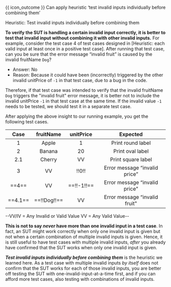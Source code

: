 <span id="prereqs"><panel src="../heuristicValid/unit-inElsewhere-asFlat.md" boilerplate header="%%{{ icon_prereq }} Quality Assurance → Test Case Design → Combining Test Inputs → Heuristic: Each Valid Input at Least Once in a Positive Test Case%%" popup-url="{{ baseUrl }}/testCaseDesign/combiningTestInputs/heuristicValid" /></span>

<span id="outcomes">{{ icon_outcome }} Can apply heuristic ‘test invalid inputs individually before combining them’</span>

<span id="title">Heuristic: Test invalid inputs individually before combining them</span>

<div id="body">

**To verify the SUT is handling a certain invalid input correctly, it is better to test that invalid input without combining it with other invalid inputs.** For example, consider the test case 4 of <trigger for="modal:heuristic-valid-test-case" trigger="click">test cases designed in [Heuristic: each valid input at least once in a positive test case]</trigger>. After running that test case, can you be sure that the error message “invalid fruit” is caused by the invalid fruitName `Dog`?

* Answer: No
* Reason: Because it could have been (incorrectly) triggered by the other invalid unitPrice of `-1` in that test case, due to a bug in the code.

Therefore, if that test case was intended to verify that the invalid fruitName `Dog` triggers the "invalid fruit" error message, it is better not to include the invalid unitPrice `-1` in that test case at the same time. If the invalid value `-1` needs to be tested, we should test it in a separate test case.

After applying the above insight to our running example, you get the following test cases.

<modal large header="**Extract from Quality Assurance → Test Case Design → Combining Test Inputs → Heuristic: each valid input at least once in a positive test case**" id="modal:heuristic-valid-test-case">
  <include src="../heuristicValid/text.md#heuristic-valid-test-case" />
</modal>

<box>

| Case   | fruitName  | unitPrice  | Expected                       |
| :----: | :--------: | :--------: | :----------------------------: |
| 1      | Apple      | 1          | Print round label              |
| 2      | Banana     | 20         | Print oval label               |
| 2.1    | Cherry     | VV         | Print square label             |
| 3      | VV         | !!0!!      | Error message “invalid price”  |
| ==4==  | VV         | ==!!-1!!== | Error message “invalid price"  |
| ==4.1== | ==!!Dog!!== | VV       | Error message “invalid fruit"  |

--VV/IV = Any Invalid or Valid Value VV = Any Valid Value--

</box>

**This is not to say _never_ have more than one invalid input in a test case**. In fact, an SUT might work correctly when only one invalid input is given but not when a certain combination of multiple invalid inputs is given. Hence, it is still useful to have test cases with multiple invalid inputs, _after_ you already have confirmed that the SUT works when only one invalid input is given.

**_Test invalid inputs individually before combining them_** is the heuristic we learned here. As a test case with multiple invalid inputs _by itself_ does not confirm that the SUT works for each of those invalid inputs, you are better off testing the SUT with one-invalid-input-at-a-time first, and if you can afford more test cases, also testing with combinations of invalid inputs.

</div>

<div id="extras">
<include src="exercisesPanel.md" boilerplate/>
</div>
